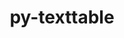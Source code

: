 ---
title: "py-texttable"
layout: cache
categories: [package, develop]
meta: {"compilers": ["none"], "num_specs": 97, "num_specs_by_stack": {"e4s": 3, "e4s-oneapi": 50, "hep": 44, "root": 97}, "oss": ["ubuntu22.04", "ubuntu24.04"], "platforms": ["linux"], "stacks": ["e4s", "e4s-oneapi", "hep", "root"], "targets": ["x86_64_v3"], "versions": ["1.6.7"]}
spec_details: [{"compiler": "none", "hash": "2vfw2wrkhxbrizq6a4s4tgdc32o56m7j", "os": "ubuntu22.04", "platform": "linux", "size": "-", "stacks": ["hep", "root"], "target": "x86_64_v3", "variants": ["build_system=python_pip"], "versions": ["1.6.7"]}, {"compiler": "none", "hash": "3xo5mtkfst4wsuks3zyv5xni4pfxmdyp", "os": "ubuntu22.04", "platform": "linux", "size": "-", "stacks": ["e4s-oneapi", "root"], "target": "x86_64_v3", "variants": ["build_system=python_pip"], "versions": ["1.6.7"]}, {"compiler": "none", "hash": "4blvpd2vdpbpshzd2ylxvyr6tvxsv3d5", "os": "ubuntu22.04", "platform": "linux", "size": "-", "stacks": ["e4s-oneapi", "root"], "target": "x86_64_v3", "variants": ["build_system=python_pip"], "versions": ["1.6.7"]}, {"compiler": "none", "hash": "4i6mbceehdslnj5xt5nvqpdvkv3ilegv", "os": "ubuntu22.04", "platform": "linux", "size": "-", "stacks": ["hep", "root"], "target": "x86_64_v3", "variants": ["build_system=python_pip"], "versions": ["1.6.7"]}, {"compiler": "none", "hash": "4t4q6nyzgujlvx5jfzjiijoiqttrp25d", "os": "ubuntu22.04", "platform": "linux", "size": "-", "stacks": ["e4s", "root"], "target": "x86_64_v3", "variants": ["build_system=python_pip"], "versions": ["1.6.7"]}, {"compiler": "none", "hash": "5lymae4hre7us5hvsblyyqikbvz3j7vl", "os": "ubuntu22.04", "platform": "linux", "size": "-", "stacks": ["hep", "root"], "target": "x86_64_v3", "variants": ["build_system=python_pip"], "versions": ["1.6.7"]}, {"compiler": "none", "hash": "5r3n4f46fesuyryj62yss5h6dgjsrzvv", "os": "ubuntu22.04", "platform": "linux", "size": "-", "stacks": ["e4s-oneapi", "root"], "target": "x86_64_v3", "variants": ["build_system=python_pip"], "versions": ["1.6.7"]}, {"compiler": "none", "hash": "5xhdnhjkpbziahx6lokfrp74vey4je7k", "os": "ubuntu22.04", "platform": "linux", "size": "-", "stacks": ["hep", "root"], "target": "x86_64_v3", "variants": ["build_system=python_pip"], "versions": ["1.6.7"]}, {"compiler": "none", "hash": "6xtmzomgve25pgrnqchbclp5rbkhdgpt", "os": "ubuntu22.04", "platform": "linux", "size": "-", "stacks": ["e4s-oneapi", "root"], "target": "x86_64_v3", "variants": ["build_system=python_pip"], "versions": ["1.6.7"]}, {"compiler": "none", "hash": "7d6u377utb3m2yz4alwa3rz7v44kabvu", "os": "ubuntu22.04", "platform": "linux", "size": "-", "stacks": ["hep", "root"], "target": "x86_64_v3", "variants": ["build_system=python_pip"], "versions": ["1.6.7"]}, {"compiler": "none", "hash": "7i25jqw5peehqsarrvwxv23wtcgk7rmc", "os": "ubuntu22.04", "platform": "linux", "size": "-", "stacks": ["e4s-oneapi", "root"], "target": "x86_64_v3", "variants": ["build_system=python_pip"], "versions": ["1.6.7"]}, {"compiler": "none", "hash": "7jyfvzofy237hcge5fgdkk2pf2auuqan", "os": "ubuntu22.04", "platform": "linux", "size": "-", "stacks": ["e4s-oneapi", "root"], "target": "x86_64_v3", "variants": ["build_system=python_pip"], "versions": ["1.6.7"]}, {"compiler": "none", "hash": "7ofyte3q2hnqps5cdyfona5wn2gn5aqy", "os": "ubuntu24.04", "platform": "linux", "size": "-", "stacks": ["hep", "root"], "target": "x86_64_v3", "variants": ["build_system=python_pip"], "versions": ["1.6.7"]}, {"compiler": "none", "hash": "aizuyqzyb5acq7agidftqltgbi4kufwg", "os": "ubuntu22.04", "platform": "linux", "size": "-", "stacks": ["e4s-oneapi", "root"], "target": "x86_64_v3", "variants": ["build_system=python_pip"], "versions": ["1.6.7"]}, {"compiler": "none", "hash": "aubassxms55a6s5xmeu7b3m2jmcjh57d", "os": "ubuntu22.04", "platform": "linux", "size": "-", "stacks": ["hep", "root"], "target": "x86_64_v3", "variants": ["build_system=python_pip"], "versions": ["1.6.7"]}, {"compiler": "none", "hash": "b3xayc7edaquosjmlye2bs6brbrxvngb", "os": "ubuntu24.04", "platform": "linux", "size": "-", "stacks": ["hep", "root"], "target": "x86_64_v3", "variants": ["build_system=python_pip"], "versions": ["1.6.7"]}, {"compiler": "none", "hash": "bhsesegoklravappvvzme7xbdqd3oqf4", "os": "ubuntu22.04", "platform": "linux", "size": "-", "stacks": ["hep", "root"], "target": "x86_64_v3", "variants": ["build_system=python_pip"], "versions": ["1.6.7"]}, {"compiler": "none", "hash": "breiocexv36cd3nsxradne7cbzm3zlzq", "os": "ubuntu22.04", "platform": "linux", "size": "-", "stacks": ["e4s-oneapi", "root"], "target": "x86_64_v3", "variants": ["build_system=python_pip"], "versions": ["1.6.7"]}, {"compiler": "none", "hash": "bzvabb55mrygtuqrh3h23cw6mz4w6wr6", "os": "ubuntu22.04", "platform": "linux", "size": "-", "stacks": ["e4s", "root"], "target": "x86_64_v3", "variants": ["build_system=python_pip"], "versions": ["1.6.7"]}, {"compiler": "none", "hash": "cndp3we6brwq6qwytokw3o52n7hvqty3", "os": "ubuntu22.04", "platform": "linux", "size": "-", "stacks": ["e4s-oneapi", "root"], "target": "x86_64_v3", "variants": ["build_system=python_pip"], "versions": ["1.6.7"]}, {"compiler": "none", "hash": "cvtfxtspnlhqgxqja55onrl6tuipsmkp", "os": "ubuntu22.04", "platform": "linux", "size": "-", "stacks": ["e4s-oneapi", "root"], "target": "x86_64_v3", "variants": ["build_system=python_pip"], "versions": ["1.6.7"]}, {"compiler": "none", "hash": "d3cetmmstwgcfxntrgzurtstd7d54d4k", "os": "ubuntu22.04", "platform": "linux", "size": "-", "stacks": ["e4s-oneapi", "root"], "target": "x86_64_v3", "variants": ["build_system=python_pip"], "versions": ["1.6.7"]}, {"compiler": "none", "hash": "dsgvydx43fxehikwu4dnssoan47zf4ch", "os": "ubuntu24.04", "platform": "linux", "size": "-", "stacks": ["hep", "root"], "target": "x86_64_v3", "variants": ["build_system=python_pip"], "versions": ["1.6.7"]}, {"compiler": "none", "hash": "dujjmhxbm3yhzvskx4m4kntjkrafwuzy", "os": "ubuntu22.04", "platform": "linux", "size": "-", "stacks": ["hep", "root"], "target": "x86_64_v3", "variants": ["build_system=python_pip"], "versions": ["1.6.7"]}, {"compiler": "none", "hash": "dymduobvjiuhdf2ekhpho2rmqori43ip", "os": "ubuntu22.04", "platform": "linux", "size": "-", "stacks": ["e4s-oneapi", "root"], "target": "x86_64_v3", "variants": ["build_system=python_pip"], "versions": ["1.6.7"]}, {"compiler": "none", "hash": "eh7bzl24u3sfts5tseixqp35nxyjgi7n", "os": "ubuntu22.04", "platform": "linux", "size": "-", "stacks": ["e4s-oneapi", "root"], "target": "x86_64_v3", "variants": ["build_system=python_pip"], "versions": ["1.6.7"]}, {"compiler": "none", "hash": "eicjfdhkwfybi6ruls4e6pi2fn5yty7n", "os": "ubuntu22.04", "platform": "linux", "size": "-", "stacks": ["e4s-oneapi", "root"], "target": "x86_64_v3", "variants": ["build_system=python_pip"], "versions": ["1.6.7"]}, {"compiler": "none", "hash": "f5o4fdf7yxiyp3eld6v3saixruq3bn3n", "os": "ubuntu22.04", "platform": "linux", "size": "-", "stacks": ["e4s-oneapi", "root"], "target": "x86_64_v3", "variants": ["build_system=python_pip"], "versions": ["1.6.7"]}, {"compiler": "none", "hash": "f6gsqwaxhrvus2fuu4o643l55fhsirib", "os": "ubuntu24.04", "platform": "linux", "size": "-", "stacks": ["hep", "root"], "target": "x86_64_v3", "variants": ["build_system=python_pip"], "versions": ["1.6.7"]}, {"compiler": "none", "hash": "fpvizyjd3aitmm3fuq4pt522bfw4oody", "os": "ubuntu24.04", "platform": "linux", "size": "-", "stacks": ["hep", "root"], "target": "x86_64_v3", "variants": ["build_system=python_pip"], "versions": ["1.6.7"]}, {"compiler": "none", "hash": "fx5x623cqkvhofluzrb56arz4gpr3yhk", "os": "ubuntu24.04", "platform": "linux", "size": "-", "stacks": ["hep", "root"], "target": "x86_64_v3", "variants": ["build_system=python_pip"], "versions": ["1.6.7"]}, {"compiler": "none", "hash": "fyy557yk6ydzqsswvmu6dvce7tqsrigr", "os": "ubuntu22.04", "platform": "linux", "size": "-", "stacks": ["hep", "root"], "target": "x86_64_v3", "variants": ["build_system=python_pip"], "versions": ["1.6.7"]}, {"compiler": "none", "hash": "g5dynwirmkagg63oz7vkmc3mmj7tpfup", "os": "ubuntu22.04", "platform": "linux", "size": "-", "stacks": ["hep", "root"], "target": "x86_64_v3", "variants": ["build_system=python_pip"], "versions": ["1.6.7"]}, {"compiler": "none", "hash": "glw7mo6ruolns4xww5xaqzwdiradln4i", "os": "ubuntu22.04", "platform": "linux", "size": "-", "stacks": ["e4s-oneapi", "root"], "target": "x86_64_v3", "variants": ["build_system=python_pip"], "versions": ["1.6.7"]}, {"compiler": "none", "hash": "gwjo63ltueowlldw3px36ghojfa7grim", "os": "ubuntu22.04", "platform": "linux", "size": "-", "stacks": ["e4s-oneapi", "root"], "target": "x86_64_v3", "variants": ["build_system=python_pip"], "versions": ["1.6.7"]}, {"compiler": "none", "hash": "gzi3ztcpgsnkuqchyjqw3gujbbyfgwuv", "os": "ubuntu22.04", "platform": "linux", "size": "-", "stacks": ["e4s-oneapi", "root"], "target": "x86_64_v3", "variants": ["build_system=python_pip"], "versions": ["1.6.7"]}, {"compiler": "none", "hash": "hbrrhbkwygtfaz4ff2el5crjnqo5xcap", "os": "ubuntu22.04", "platform": "linux", "size": "-", "stacks": ["e4s-oneapi", "root"], "target": "x86_64_v3", "variants": ["build_system=python_pip"], "versions": ["1.6.7"]}, {"compiler": "none", "hash": "hm6qnw7kduj6grqsl5fj7u4fm3i5uhwm", "os": "ubuntu24.04", "platform": "linux", "size": "-", "stacks": ["hep", "root"], "target": "x86_64_v3", "variants": ["build_system=python_pip"], "versions": ["1.6.7"]}, {"compiler": "none", "hash": "i7l2pxkhbzqeopzbymbigsew7ai5evt7", "os": "ubuntu22.04", "platform": "linux", "size": "-", "stacks": ["e4s-oneapi", "root"], "target": "x86_64_v3", "variants": ["build_system=python_pip"], "versions": ["1.6.7"]}, {"compiler": "none", "hash": "idlendj3b4b3eshrzkr2eyjjj3wwvc4x", "os": "ubuntu24.04", "platform": "linux", "size": "-", "stacks": ["hep", "root"], "target": "x86_64_v3", "variants": ["build_system=python_pip"], "versions": ["1.6.7"]}, {"compiler": "none", "hash": "j4hpeh6qj7zv5kitoaihmchzmzcinlcr", "os": "ubuntu22.04", "platform": "linux", "size": "-", "stacks": ["hep", "root"], "target": "x86_64_v3", "variants": ["build_system=python_pip"], "versions": ["1.6.7"]}, {"compiler": "none", "hash": "jlttgzgc2a5d7kqlc7crx4asxwshwm5u", "os": "ubuntu22.04", "platform": "linux", "size": "-", "stacks": ["e4s-oneapi", "root"], "target": "x86_64_v3", "variants": ["build_system=python_pip"], "versions": ["1.6.7"]}, {"compiler": "none", "hash": "jzjzeyozv6osonxe4sil474oydzabnpw", "os": "ubuntu24.04", "platform": "linux", "size": "-", "stacks": ["hep", "root"], "target": "x86_64_v3", "variants": ["build_system=python_pip"], "versions": ["1.6.7"]}, {"compiler": "none", "hash": "kdck73wpe7dvbmofluubrccucwgpg44i", "os": "ubuntu22.04", "platform": "linux", "size": "-", "stacks": ["hep", "root"], "target": "x86_64_v3", "variants": ["build_system=python_pip"], "versions": ["1.6.7"]}, {"compiler": "none", "hash": "kdxgt2jmbgg5tslz563xpfsic3qmuhgg", "os": "ubuntu22.04", "platform": "linux", "size": "-", "stacks": ["e4s-oneapi", "root"], "target": "x86_64_v3", "variants": ["build_system=python_pip"], "versions": ["1.6.7"]}, {"compiler": "none", "hash": "kpqj42jxf4jojkspgo7kqj4ch2gjiyev", "os": "ubuntu24.04", "platform": "linux", "size": "-", "stacks": ["hep", "root"], "target": "x86_64_v3", "variants": ["build_system=python_pip"], "versions": ["1.6.7"]}, {"compiler": "none", "hash": "ksmnwjg7fl2q3bpgbyth4hy6mz2jtlrz", "os": "ubuntu22.04", "platform": "linux", "size": "-", "stacks": ["hep", "root"], "target": "x86_64_v3", "variants": ["build_system=python_pip"], "versions": ["1.6.7"]}, {"compiler": "none", "hash": "lag4c4y6oqvjyhu3jgfah4csyccy4mfj", "os": "ubuntu22.04", "platform": "linux", "size": "-", "stacks": ["e4s-oneapi", "root"], "target": "x86_64_v3", "variants": ["build_system=python_pip"], "versions": ["1.6.7"]}, {"compiler": "none", "hash": "mfx5jmhoxqkhrtcgzbzvr7h7woeqiigc", "os": "ubuntu22.04", "platform": "linux", "size": "-", "stacks": ["hep", "root"], "target": "x86_64_v3", "variants": ["build_system=python_pip"], "versions": ["1.6.7"]}, {"compiler": "none", "hash": "mkvj2jq46zcvqt6f6tuftsrqzmzobwky", "os": "ubuntu22.04", "platform": "linux", "size": "-", "stacks": ["e4s-oneapi", "root"], "target": "x86_64_v3", "variants": ["build_system=python_pip"], "versions": ["1.6.7"]}, {"compiler": "none", "hash": "mqqa3skhyhmsczkpm5idacdtkmbwwqqc", "os": "ubuntu22.04", "platform": "linux", "size": "-", "stacks": ["e4s-oneapi", "root"], "target": "x86_64_v3", "variants": ["build_system=python_pip"], "versions": ["1.6.7"]}, {"compiler": "none", "hash": "muuhdgelo6wknqlo3z44fpfmuu27kj4x", "os": "ubuntu22.04", "platform": "linux", "size": "-", "stacks": ["e4s-oneapi", "root"], "target": "x86_64_v3", "variants": ["build_system=python_pip"], "versions": ["1.6.7"]}, {"compiler": "none", "hash": "nc2pzo4cm24da7clpa7c3uxfm2fk54ko", "os": "ubuntu22.04", "platform": "linux", "size": "-", "stacks": ["e4s-oneapi", "root"], "target": "x86_64_v3", "variants": ["build_system=python_pip"], "versions": ["1.6.7"]}, {"compiler": "none", "hash": "nwtlpg3hsy7ul4mqfen7hs2gjzc3j5g7", "os": "ubuntu22.04", "platform": "linux", "size": "-", "stacks": ["e4s-oneapi", "root"], "target": "x86_64_v3", "variants": ["build_system=python_pip"], "versions": ["1.6.7"]}, {"compiler": "none", "hash": "olh5pkotfmxzq36rdcpu3oxvebhwd4lh", "os": "ubuntu22.04", "platform": "linux", "size": "-", "stacks": ["e4s-oneapi", "root"], "target": "x86_64_v3", "variants": ["build_system=python_pip"], "versions": ["1.6.7"]}, {"compiler": "none", "hash": "otbavuspu4dskn6ghwziaxxd3exn4rbm", "os": "ubuntu22.04", "platform": "linux", "size": "-", "stacks": ["e4s-oneapi", "root"], "target": "x86_64_v3", "variants": ["build_system=python_pip"], "versions": ["1.6.7"]}, {"compiler": "none", "hash": "oweinmgsgknces4b2q5nc4xuo6kko5ch", "os": "ubuntu22.04", "platform": "linux", "size": "-", "stacks": ["e4s-oneapi", "root"], "target": "x86_64_v3", "variants": ["build_system=python_pip"], "versions": ["1.6.7"]}, {"compiler": "none", "hash": "pfyxx5rlzd5mm7q3zdgqxvc7xowpxxjr", "os": "ubuntu22.04", "platform": "linux", "size": "-", "stacks": ["hep", "root"], "target": "x86_64_v3", "variants": ["build_system=python_pip"], "versions": ["1.6.7"]}, {"compiler": "none", "hash": "q3h7lto2jrk3fc6usxlbjroy7dufpgxf", "os": "ubuntu22.04", "platform": "linux", "size": "-", "stacks": ["hep", "root"], "target": "x86_64_v3", "variants": ["build_system=python_pip"], "versions": ["1.6.7"]}, {"compiler": "none", "hash": "qgmuqjvwcg3svgwfh4qgu5emctidnb7u", "os": "ubuntu22.04", "platform": "linux", "size": "-", "stacks": ["e4s-oneapi", "root"], "target": "x86_64_v3", "variants": ["build_system=python_pip"], "versions": ["1.6.7"]}, {"compiler": "none", "hash": "qt7wiobpvxtdkoxwzpujed32crqessja", "os": "ubuntu22.04", "platform": "linux", "size": "-", "stacks": ["hep", "root"], "target": "x86_64_v3", "variants": ["build_system=python_pip"], "versions": ["1.6.7"]}, {"compiler": "none", "hash": "qtrwxrsrdkardthlwmamjrpljxlwohhr", "os": "ubuntu22.04", "platform": "linux", "size": "-", "stacks": ["hep", "root"], "target": "x86_64_v3", "variants": ["build_system=python_pip"], "versions": ["1.6.7"]}, {"compiler": "none", "hash": "quzzkioyl2xbuqcx3s2vfm7sz7vwzml7", "os": "ubuntu22.04", "platform": "linux", "size": "-", "stacks": ["hep", "root"], "target": "x86_64_v3", "variants": ["build_system=python_pip"], "versions": ["1.6.7"]}, {"compiler": "none", "hash": "rhsdhtkr73a7bgyeezfsf577gjvhssvw", "os": "ubuntu22.04", "platform": "linux", "size": "-", "stacks": ["hep", "root"], "target": "x86_64_v3", "variants": ["build_system=python_pip"], "versions": ["1.6.7"]}, {"compiler": "none", "hash": "ryfioblnix6jsnuvu2ys5kqbajaawldg", "os": "ubuntu24.04", "platform": "linux", "size": "-", "stacks": ["hep", "root"], "target": "x86_64_v3", "variants": ["build_system=python_pip"], "versions": ["1.6.7"]}, {"compiler": "none", "hash": "sm3q572h5cpaklelx4vjadhfnvmu37du", "os": "ubuntu22.04", "platform": "linux", "size": "-", "stacks": ["e4s-oneapi", "root"], "target": "x86_64_v3", "variants": ["build_system=python_pip"], "versions": ["1.6.7"]}, {"compiler": "none", "hash": "swa23iwopkh5x3m5iarftqgdmhh7vfbh", "os": "ubuntu22.04", "platform": "linux", "size": "-", "stacks": ["e4s-oneapi", "root"], "target": "x86_64_v3", "variants": ["build_system=python_pip"], "versions": ["1.6.7"]}, {"compiler": "none", "hash": "syeflabdv62s3dhqkithucmofrhtgql7", "os": "ubuntu22.04", "platform": "linux", "size": "-", "stacks": ["hep", "root"], "target": "x86_64_v3", "variants": ["build_system=python_pip"], "versions": ["1.6.7"]}, {"compiler": "none", "hash": "t5avigpjlzvflqtlvciznwamwujkb6zi", "os": "ubuntu22.04", "platform": "linux", "size": "-", "stacks": ["hep", "root"], "target": "x86_64_v3", "variants": ["build_system=python_pip"], "versions": ["1.6.7"]}, {"compiler": "none", "hash": "tibqmlsvpqdvybn6qc7e6kru5n443vww", "os": "ubuntu22.04", "platform": "linux", "size": "-", "stacks": ["e4s-oneapi", "root"], "target": "x86_64_v3", "variants": ["build_system=python_pip"], "versions": ["1.6.7"]}, {"compiler": "none", "hash": "tiphy6wftyjfpxuosq4ridj6tftz2nrd", "os": "ubuntu22.04", "platform": "linux", "size": "-", "stacks": ["e4s-oneapi", "root"], "target": "x86_64_v3", "variants": ["build_system=python_pip"], "versions": ["1.6.7"]}, {"compiler": "none", "hash": "tneu6pcfudiahi4txkvidwnd2vmibk7r", "os": "ubuntu22.04", "platform": "linux", "size": "-", "stacks": ["hep", "root"], "target": "x86_64_v3", "variants": ["build_system=python_pip"], "versions": ["1.6.7"]}, {"compiler": "none", "hash": "tpfbwgibpcu6nifqq3ud72bvnaqphnrt", "os": "ubuntu22.04", "platform": "linux", "size": "-", "stacks": ["hep", "root"], "target": "x86_64_v3", "variants": ["build_system=python_pip"], "versions": ["1.6.7"]}, {"compiler": "none", "hash": "tq4pn6n3hbxhoen6uinpuybvewn5lzzo", "os": "ubuntu24.04", "platform": "linux", "size": "-", "stacks": ["hep", "root"], "target": "x86_64_v3", "variants": ["build_system=python_pip"], "versions": ["1.6.7"]}, {"compiler": "none", "hash": "ts6ptzim6misjwy3ojuendaqkzskpjbv", "os": "ubuntu22.04", "platform": "linux", "size": "-", "stacks": ["hep", "root"], "target": "x86_64_v3", "variants": ["build_system=python_pip"], "versions": ["1.6.7"]}, {"compiler": "none", "hash": "u6yuj4x6le2lc4mx3ylsp4bwweyhrlzl", "os": "ubuntu22.04", "platform": "linux", "size": "-", "stacks": ["e4s-oneapi", "root"], "target": "x86_64_v3", "variants": ["build_system=python_pip"], "versions": ["1.6.7"]}, {"compiler": "none", "hash": "uh5sxbvarn2nj5svlhradormt47rvmmn", "os": "ubuntu22.04", "platform": "linux", "size": "-", "stacks": ["hep", "root"], "target": "x86_64_v3", "variants": ["build_system=python_pip"], "versions": ["1.6.7"]}, {"compiler": "none", "hash": "uvuywf77rckom6t22hkgpacf2eoddcw6", "os": "ubuntu22.04", "platform": "linux", "size": "-", "stacks": ["e4s-oneapi", "root"], "target": "x86_64_v3", "variants": ["build_system=python_pip"], "versions": ["1.6.7"]}, {"compiler": "none", "hash": "v7ruj644ssnd5nj7c7plocvorwcuoecr", "os": "ubuntu22.04", "platform": "linux", "size": "-", "stacks": ["e4s-oneapi", "root"], "target": "x86_64_v3", "variants": ["build_system=python_pip"], "versions": ["1.6.7"]}, {"compiler": "none", "hash": "vpggial4fpuvwohmn7xn4z4rex6m5jfa", "os": "ubuntu22.04", "platform": "linux", "size": "-", "stacks": ["e4s-oneapi", "root"], "target": "x86_64_v3", "variants": ["build_system=python_pip"], "versions": ["1.6.7"]}, {"compiler": "none", "hash": "vvco3rabbvpl6vp4xdbehwuof56dyj7x", "os": "ubuntu22.04", "platform": "linux", "size": "-", "stacks": ["e4s-oneapi", "root"], "target": "x86_64_v3", "variants": ["build_system=python_pip"], "versions": ["1.6.7"]}, {"compiler": "none", "hash": "vxjiltgqybeyfpjdcq5jp4kef4oettlx", "os": "ubuntu22.04", "platform": "linux", "size": "-", "stacks": ["e4s-oneapi", "root"], "target": "x86_64_v3", "variants": ["build_system=python_pip"], "versions": ["1.6.7"]}, {"compiler": "none", "hash": "wnlbd5hqztt6zorgvpqd4j64e6igi6ui", "os": "ubuntu24.04", "platform": "linux", "size": "-", "stacks": ["hep", "root"], "target": "x86_64_v3", "variants": ["build_system=python_pip"], "versions": ["1.6.7"]}, {"compiler": "none", "hash": "wpwhuu4gs2e77srf6siwnp5gjqy6vox6", "os": "ubuntu22.04", "platform": "linux", "size": "-", "stacks": ["hep", "root"], "target": "x86_64_v3", "variants": ["build_system=python_pip"], "versions": ["1.6.7"]}, {"compiler": "none", "hash": "ws3wckmcjslq24ixaoqlnoolygge2mkr", "os": "ubuntu22.04", "platform": "linux", "size": "-", "stacks": ["hep", "root"], "target": "x86_64_v3", "variants": ["build_system=python_pip"], "versions": ["1.6.7"]}, {"compiler": "none", "hash": "wysc7tvsnsnjzrl7ot44wu7x4mxznpyr", "os": "ubuntu22.04", "platform": "linux", "size": "-", "stacks": ["e4s", "root"], "target": "x86_64_v3", "variants": ["build_system=python_pip"], "versions": ["1.6.7"]}, {"compiler": "none", "hash": "x3zr4dyabv6pgfmyde7up6shdn4fvrrf", "os": "ubuntu22.04", "platform": "linux", "size": "-", "stacks": ["e4s-oneapi", "root"], "target": "x86_64_v3", "variants": ["build_system=python_pip"], "versions": ["1.6.7"]}, {"compiler": "none", "hash": "xjsim5pcwjk2bkhn4mm35nqlro4bdahj", "os": "ubuntu22.04", "platform": "linux", "size": "-", "stacks": ["e4s-oneapi", "root"], "target": "x86_64_v3", "variants": ["build_system=python_pip"], "versions": ["1.6.7"]}, {"compiler": "none", "hash": "xmhm5uflmvpiz2prx3k7es2efbwqssdh", "os": "ubuntu22.04", "platform": "linux", "size": "-", "stacks": ["e4s-oneapi", "root"], "target": "x86_64_v3", "variants": ["build_system=python_pip"], "versions": ["1.6.7"]}, {"compiler": "none", "hash": "xnmzzhuje5zjqgrwcbpwbwyjfy6vravm", "os": "ubuntu22.04", "platform": "linux", "size": "-", "stacks": ["e4s-oneapi", "root"], "target": "x86_64_v3", "variants": ["build_system=python_pip"], "versions": ["1.6.7"]}, {"compiler": "none", "hash": "xp7qqmah2wvhl7ry43j5e7a2hmutoldk", "os": "ubuntu22.04", "platform": "linux", "size": "-", "stacks": ["e4s-oneapi", "root"], "target": "x86_64_v3", "variants": ["build_system=python_pip"], "versions": ["1.6.7"]}, {"compiler": "none", "hash": "xq6se2nhgm2j2niboighsxjuiaf65wk5", "os": "ubuntu22.04", "platform": "linux", "size": "-", "stacks": ["e4s-oneapi", "root"], "target": "x86_64_v3", "variants": ["build_system=python_pip"], "versions": ["1.6.7"]}, {"compiler": "none", "hash": "y2auecpjyh7pzzmrpj3o2tyx3ye4gyd4", "os": "ubuntu22.04", "platform": "linux", "size": "-", "stacks": ["hep", "root"], "target": "x86_64_v3", "variants": ["build_system=python_pip"], "versions": ["1.6.7"]}, {"compiler": "none", "hash": "ybtpyfrkg6ehbt5ip3k77ub7pyow23tq", "os": "ubuntu22.04", "platform": "linux", "size": "-", "stacks": ["e4s-oneapi", "root"], "target": "x86_64_v3", "variants": ["build_system=python_pip"], "versions": ["1.6.7"]}, {"compiler": "none", "hash": "zlha5tf7ykwaynqvex4sogiibnzyx27r", "os": "ubuntu24.04", "platform": "linux", "size": "-", "stacks": ["hep", "root"], "target": "x86_64_v3", "variants": ["build_system=python_pip"], "versions": ["1.6.7"]}, {"compiler": "none", "hash": "zoioxdqb4k4ri6hx66ophcwj3veb64qf", "os": "ubuntu22.04", "platform": "linux", "size": "-", "stacks": ["hep", "root"], "target": "x86_64_v3", "variants": ["build_system=python_pip"], "versions": ["1.6.7"]}, {"compiler": "none", "hash": "zqgdpm2iqpbcxgsxytkbuvph6nfowmur", "os": "ubuntu22.04", "platform": "linux", "size": "-", "stacks": ["e4s-oneapi", "root"], "target": "x86_64_v3", "variants": ["build_system=python_pip"], "versions": ["1.6.7"]}]
---
